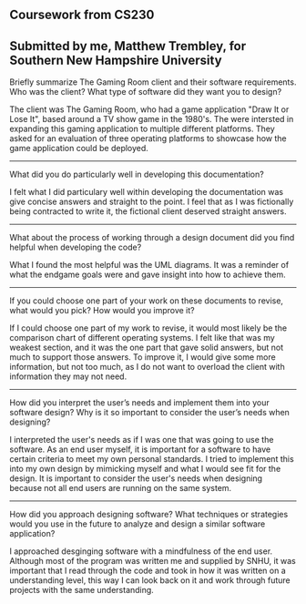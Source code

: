  Coursework from CS230
 ---------------------
 Submitted by me, Matthew Trembley, for Southern New Hampshire University
-------------------------------

Briefly summarize The Gaming Room client and their software requirements. Who was the client? What type of software did they want you to design?

  The client was The Gaming Room, who had a game application "Draw It or Lose It", based around a TV show game in the 1980's. The were intersted in expanding
  this gaming application to multiple different platforms. They asked for an evaluation of three operating platforms to showcase how the game application 
  could be deployed.
***************************************************************************
What did you do particularly well in developing this documentation?

  I felt what I did particulary well within developing the documentation was give concise answers and straight to the point. I feel that as I was fictionally being 
  contracted to write it, the fictional client deserved straight answers.
***************************************************************************
What about the process of working through a design document did you find helpful when developing the code?

  What I found the most helpful was the UML diagrams. It was a reminder of what the endgame goals were and gave insight into how to achieve them.
*************************************************************************** 
If you could choose one part of your work on these documents to revise, what would you pick? How would you improve it?

  If I could choose one part of my work to revise, it would most likely be the comparison chart of different operating systems. I felt like that was my weakest
  section, and it was the one part that gave solid answers, but not much to support those answers. To improve it, I would give some more information, but not too
  much, as I do not want to overload the client with information they may not need.
***************************************************************************
How did you interpret the user’s needs and implement them into your software design? Why is it so important to consider the user’s needs when designing?

  I interpreted the user's needs as if I was one that was going to use the software. As an end user myself, it is important for a software to have certain criteria 
  to meet my own personal standards. I tried to implement this into my own design by mimicking myself and what I would see fit for the design. It is important to 
  consider the user's needs when designing because not all end users are running on the same system.
***************************************************************************
How did you approach designing software? What techniques or strategies would you use in the future to analyze and design a similar software application?

  I approached desginging software with a mindfulness of the end user. Although most of the program was written me and supplied by SNHU, it was important that I read through
  the code and took in how it was written on a understanding level, this way I can look back on it and work through future projects with the same understanding.
 
